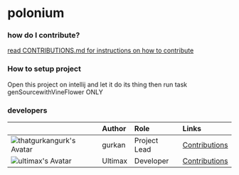 # polonium

### how do I contribute?

[read CONTRIBUTIONS.md for instructions on how to contribute](CONTRIBUTIONS.md)

### How to setup project

Open this project on intellij and let it do its thing then run task genSourcewithVineFlower ONLY

### developers

|                                                                                   | Author  | Role         | Links                                                                                |
| --------------------------------------------------------------------------------- | :------ | :----------- | :----------------------------------------------------------------------------------- |
| ![thatgurkangurk's Avatar](https://avatars.githubusercontent.com/u/82083756?s=32) | gurkan  | Project Lead | [Contributions](https://github.com/gurkz-oss/polonium/commits?author=thatgurkangurk) |
| ![ultimax's Avatar]()                                                             | Ultimax | Developer    | [Contributions](https://github.com/gurkz-oss/polonium/commits?author=UltimaxGG)      |
